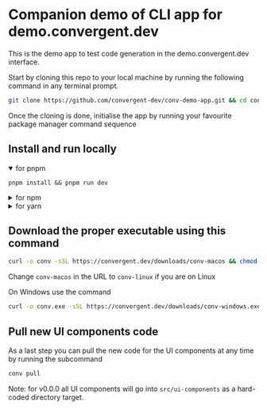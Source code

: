 # Companion demo of CLI app for demo.convergent.dev

This is the demo app to test code generation in the demo.convergent.dev interface.

Start by cloning this repo to your local machine by running the following command in any terminal prompt.

```bash 
git clone https://github.com/convergent-dev/conv-demo-app.git && cd conv-demo-app

```
Once the cloning is done, initialise the app by running your favourite package manager command sequence
## Install and run locally

<details open>
  <summary>for pnpm</summary>
  <pre><code>pnpm install && pnpm run dev</code></pre>
</details>

<details>
  <summary>for npm</summary>
  <pre><code>npm install && npm run dev</code></pre>
</details>

<details>
  <summary>for yarn</summary>
  <pre><code>yarn install && yarn run dev</code></pre>
</details>

## Download the proper executable using this command
```bash
curl -o conv -sSL https://convergent.dev/downloads/conv-macos && chmod +x conv
```
Change `conv-macos` in the URL to `conv-linux` if you are on Linux

On Windows use the command
```bash
curl -o conv.exe -sSL https://convergent.dev/downloads/conv-windows.exe
```

## Pull new UI components code
As a last step you can pull the new code for the UI components at any time by running the subcommand
```bash
conv pull
```

Note: for v0.0.0 all UI components will go into `src/ui-components` as a hard-coded directory target.
